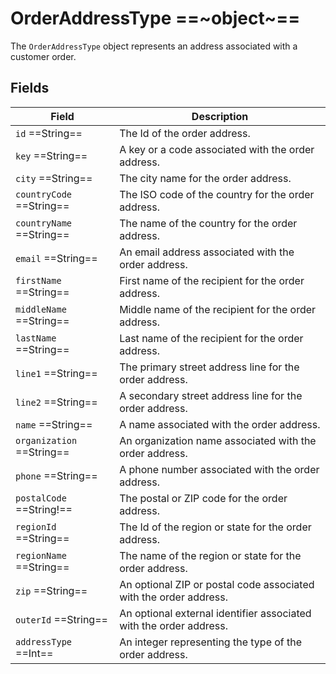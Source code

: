 # OrderAddressType ==~object~==

The `OrderAddressType` object represents an address associated with a customer order.

## Fields

| Field                     | Description                                                                   |
|---------------------------|-------------------------------------------------------------------------------|
| `id`  ==String==          | The Id of the order address.                                                  |
| `key`  ==String==         | A key or a code associated with the order address.                            |
| `city`  ==String==        | The city name for the order address.                                          |
| `countryCode`  ==String== | The ISO code of the country for the order address.                            |
| `countryName`  ==String== | The name of the country for the order address.                                |
| `email`  ==String==       | An email address associated with the order address.                           |
| `firstName`  ==String==   | First name of the recipient for the order address.                            |
| `middleName`  ==String==  | Middle name of the recipient for the order address.                           |
| `lastName`  ==String==    | Last name of the recipient for the order address.                             |
| `line1`  ==String==       | The primary street address line for the order address.                        |
| `line2`  ==String==       | A secondary street address line for the order address.                        |
| `name`  ==String==        | A name associated with the order address.                                     |
| `organization`  ==String== | An organization name associated with the order address.                      |
| `phone`  ==String==       | A phone number associated with the order address.                             |
| `postalCode`  ==String!== | The postal or ZIP code for the order address.                                 |
| `regionId`  ==String==    | The Id of the region or state for the order address.                          |
| `regionName`  ==String==  | The name of the region or state for the order address.                        |
| `zip`  ==String==         | An optional ZIP or postal code associated with the order address.             |
| `outerId`  ==String==     | An optional external identifier associated with the order address.            |
| `addressType`  ==Int==    | An integer representing the type of the order address.                        |

